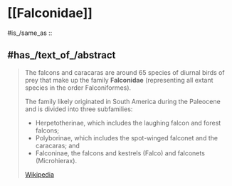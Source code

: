 
# [[Falconidae]] 

#is_/same_as :: 

## #has_/text_of_/abstract 

> The falcons and caracaras are around 65 species of diurnal birds of prey 
> that make up the family **Falconidae** (representing all extant species in the order Falconiformes). 
> 
> The family likely originated in South America during the Paleocene 
> and is divided into three subfamilies: 
> - Herpetotherinae, which includes the laughing falcon and forest falcons; 
> - Polyborinae, which includes the spot-winged falconet and the caracaras; and 
> - Falconinae, the falcons and kestrels (Falco) and falconets (Microhierax).
>
> [Wikipedia](https://en.wikipedia.org/wiki/Falconidae) 


